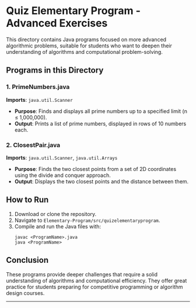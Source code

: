 # Quiz Elementary Program - Advanced Exercises

This directory contains Java programs focused on more advanced algorithmic problems, suitable for students who want to deepen their understanding of algorithms and computational problem-solving.

## Programs in this Directory

### 1. **PrimeNumbers.java**

**Imports**: `java.util.Scanner`
- **Purpose**: Finds and displays all prime numbers up to a specified limit (n ≤ 1,000,000).
- **Output**: Prints a list of prime numbers, displayed in rows of 10 numbers each.

### 2. **ClosestPair.java**

**Imports**: `java.util.Scanner`, `java.util.Arrays`
- **Purpose**: Finds the two closest points from a set of 2D coordinates using the divide and conquer approach.
- **Output**: Displays the two closest points and the distance between them.

## How to Run

1. Download or clone the repository.
2. Navigate to `Elementary-Program/src/quizelementaryprogram`.
3. Compile and run the Java files with:
   ```
   javac <ProgramName>.java
   java <ProgramName>
   ```

## Conclusion

These programs provide deeper challenges that require a solid understanding of algorithms and computational efficiency. They offer great practice for students preparing for competitive programming or algorithm design courses.

---
